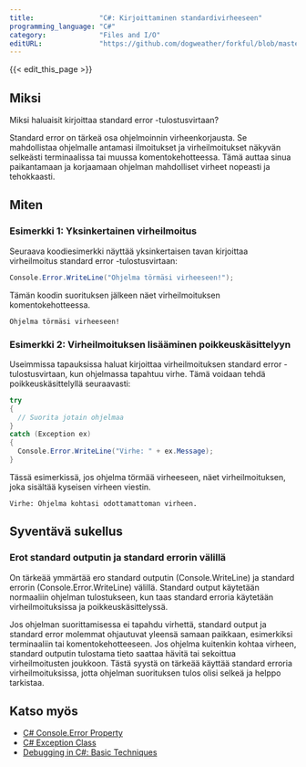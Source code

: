 ```yaml
---
title:                "C#: Kirjoittaminen standardivirheeseen"
programming_language: "C#"
category:             "Files and I/O"
editURL:              "https://github.com/dogweather/forkful/blob/master/content/fi/c-sharp/writing-to-standard-error.md"
---
```


{{< edit_this_page >}}

## Miksi

Miksi haluaisit kirjoittaa standard error -tulostusvirtaan?

Standard error on tärkeä osa ohjelmoinnin virheenkorjausta. Se mahdollistaa ohjelmalle antamasi ilmoitukset ja virheilmoitukset näkyvän selkeästi terminaalissa tai muussa komentokehotteessa. Tämä auttaa sinua paikantamaan ja korjaamaan ohjelman mahdolliset virheet nopeasti ja tehokkaasti.

## Miten

### Esimerkki 1: Yksinkertainen virheilmoitus

Seuraava koodiesimerkki näyttää yksinkertaisen tavan kirjoittaa virheilmoitus standard error -tulostusvirtaan:

```C#
Console.Error.WriteLine("Ohjelma törmäsi virheeseen!");
```

Tämän koodin suorituksen jälkeen näet virheilmoituksen komentokehotteessa.

```
Ohjelma törmäsi virheeseen!
```

### Esimerkki 2: Virheilmoituksen lisääminen poikkeuskäsittelyyn

Useimmissa tapauksissa haluat kirjoittaa virheilmoituksen standard error -tulostusvirtaan, kun ohjelmassa tapahtuu virhe. Tämä voidaan tehdä poikkeuskäsittelyllä seuraavasti:

```C#
try
{
  // Suorita jotain ohjelmaa
}
catch (Exception ex)
{
  Console.Error.WriteLine("Virhe: " + ex.Message);
}
```

Tässä esimerkissä, jos ohjelma törmää virheeseen, näet virheilmoituksen, joka sisältää kyseisen virheen viestin.

```
Virhe: Ohjelma kohtasi odottamattoman virheen.
```

## Syventävä sukellus

### Erot standard outputin ja standard errorin välillä

On tärkeää ymmärtää ero standard outputin (Console.WriteLine) ja standard errorin (Console.Error.WriteLine) välillä. Standard output käytetään normaaliin ohjelman tulostukseen, kun taas standard erroria käytetään virheilmoituksissa ja poikkeuskäsittelyssä.

Jos ohjelman suorittamisessa ei tapahdu virhettä, standard output ja standard error molemmat ohjautuvat yleensä samaan paikkaan, esimerkiksi terminaaliin tai komentokehotteeseen. Jos ohjelma kuitenkin kohtaa virheen, standard outputin tulostama tieto saattaa hävitä tai sekoittua virheilmoitusten joukkoon. Tästä syystä on tärkeää käyttää standard erroria virheilmoituksissa, jotta ohjelman suorituksen tulos olisi selkeä ja helppo tarkistaa.

## Katso myös

- [C# Console.Error Property](https://docs.microsoft.com/en-us/dotnet/api/system.console.error?view=net-5.0)
- [C# Exception Class](https://docs.microsoft.com/en-us/dotnet/api/system.exception?view=net-5.0)
- [Debugging in C#: Basic Techniques](https://docs.microsoft.com/en-us/visualstudio/debugger/debugging-in-csharp-basic-techniques?view=vs-2019)